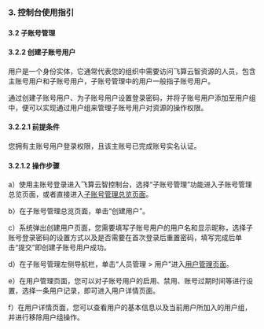 ### 3. 控制台使用指引

#### 3.2 子账号管理

#### 3.2.2 创建子账号用户

用户是一个身份实体，它通常代表您的组织中需要访问飞算云智资源的人员，包含主账号用户和子账号用户，子账号管理中的用户一般指子账号用户。

通过创建子账号用户、为子账号用户设置登录密码，并将子账号用户添加至用户组中，便可以实现通过用户组来管理子账号用户对资源的操作权限。

#### 3.2.2.1 前提条件

您拥有主账号用户登录权限，且该主账号已完成账号实名认证。

#### 3.2.1.2 操作步骤

a）使用主账号登录进入飞算云智控制台，选择“子账号管理”功能进入子账号管理总览页面，或者直接进入[子账号管理总览页面](https://user.feisuanyz.com/accessControl/overview)。

b）在子账号管理总览页面，单击“创建用户”。

c）系统弹出创建用户页面，您需要填写子账号用户的用户名和显示昵称，选择子账号登录密码的设置方式以及是否需要在首次登录后重置密码，填写完成后单击“提交”即创建子账号用户成功。

d）在子账号管理左侧导航栏，单击“人员管理 > 用户”进入[用户管理页面](https://user.feisuanyz.com/accountManage/userManagement)。

e）在用户管理页面，您可以对子账号用户的启用、禁用、账号过期时间等进行设置，选择一条用户记录，即可进入用户详情页面。

f）在用户详情页面，您可以查看用户的基本信息以及当前用户所加入的用户组，并进行移除用户组操作。
